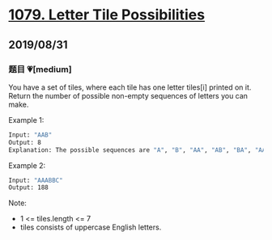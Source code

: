 # [1079. Letter Tile Possibilities](https://leetcode.com/problems/letter-tile-possibilities/)

## 2019/08/31

### 题目 💗[medium]

You have a set of tiles, where each tile has one letter tiles[i] printed on it. Return the number of possible non-empty sequences of letters you can make.

Example 1:

```bash
Input: "AAB"
Output: 8
Explanation: The possible sequences are "A", "B", "AA", "AB", "BA", "AAB", "ABA", "BAA".
```

Example 2:

```bash
Input: "AAABBC"
Output: 188
```

Note:

- 1 <= tiles.length <= 7
- tiles consists of uppercase English letters.
